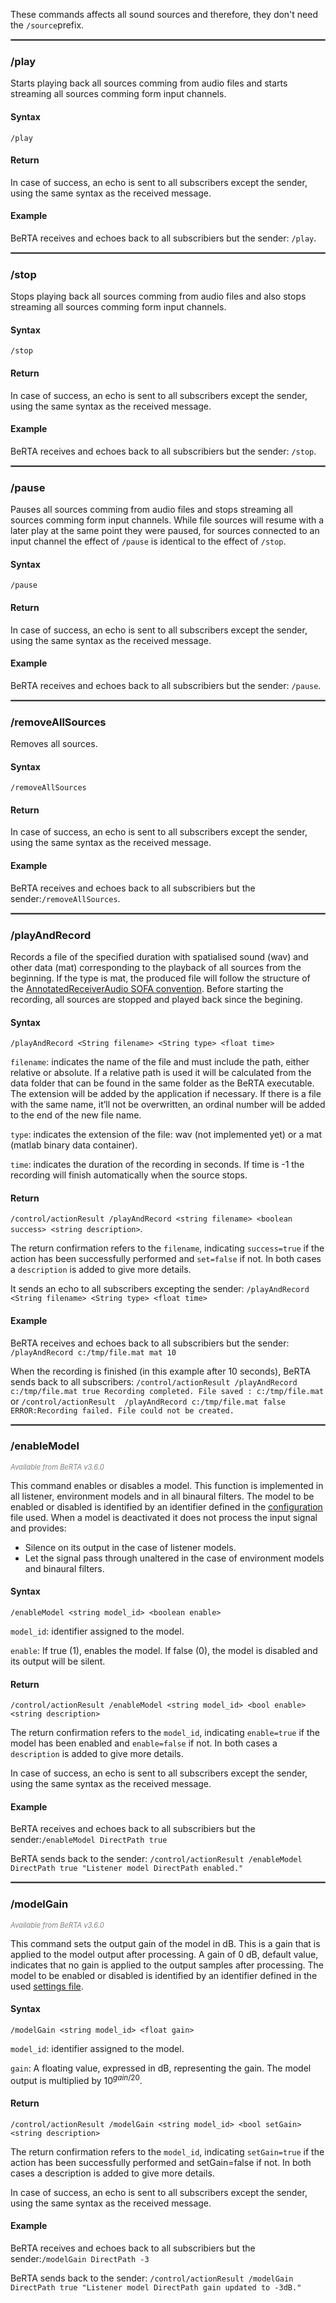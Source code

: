 These commands affects all sound sources and therefore, they don't need the `/source`prefix.

<!----------------------------------------------------------------------------------->
<hr style="border:1px solid gray">

### **/play**
Starts playing back all sources comming from audio files and starts streaming all sources comming form input channels.

#### Syntax
`/play`

#### Return
In case of success, an echo is sent to all subscribers except the sender, using the same syntax as the received message.

#### Example
BeRTA receives and echoes back to all subscribiers but the sender:  `/play`.

<!----------------------------------------------------------------------------------->
<hr style="border:1px solid gray">

### **/stop**
Stops playing back all sources comming from audio files and also stops streaming all sources comming form input channels.

#### Syntax
`/stop`

#### Return
In case of success, an echo is sent to all subscribers except the sender, using the same syntax as the received message.

#### Example
BeRTA receives and echoes back to all subscribiers but the sender: `/stop`.


<!----------------------------------------------------------------------------------->
<hr style="border:1px solid gray">

### **/pause**
Pauses all sources comming from audio files and stops streaming all sources comming form input channels. While file sources will resume with a later play at the same point they were paused, for sources connected to an input channel the effect of `/pause` is identical to the effect of `/stop`. 

#### Syntax
`/pause`

#### Return
In case of success, an echo is sent to all subscribers except the sender, using the same syntax as the received message.

#### Example
BeRTA receives and echoes back to all subscribiers but the sender: `/pause`.

<!----------------------------------------------------------------------------------->
<hr style="border:1px solid gray">

### **/removeAllSources**
Removes all sources. 

#### Syntax
`/removeAllSources`

#### Return
In case of success, an echo is sent to all subscribers except the sender, using the same syntax as the received message.

#### Example
BeRTA receives and echoes back to all subscribiers but the sender:`/removeAllSources`.

<!----------------------------------------------------------------------------------->
<hr style="border:1px solid gray">

### **/playAndRecord**
Records a file of the specified duration with spatialised sound (wav) and other data (mat) corresponding to the playback of all sources from the beginning. If the type is mat, the produced file will follow the structure of the [AnnotatedReceiverAudio SOFA convention](https://www.sofaconventions.org/mediawiki/index.php/AnnotatedReceiverAudio). Before starting the recording, all sources are stopped and played back since the begining. 

#### Syntax
`/playAndRecord <String filename> <String type> <float time>`

`filename`: indicates the name of the file and must include the path, either relative or absolute. If a relative path is used it will be calculated from the data folder that can be found in the same folder as the BeRTA executable. The extension will be added by the application if necessary. If there is a file with the same name, it’ll not be overwritten, an ordinal number will be added to the end of the new file name.

`type`: indicates the extension of the file: wav (not implemented yet)  or a mat (matlab binary data container).

`time`: indicates the duration of the recording in seconds. If time is -1 the recording will finish automatically when the source stops.

#### Return 
`/control/actionResult /playAndRecord <string filename> <boolean success> <string description>`. 

The return confirmation refers to the `filename`, indicating `success=true` if the action has been successfully performed and `set=false` if not. In both cases a `description` is added to give more details. 

It sends an echo to all subscribers excepting the sender: `/playAndRecord <String filename> <String type> <float time>`

#### Example
BeRTA receives and echoes back to all subscribiers but the sender: `/playAndRecord c:/tmp/file.mat mat 10`

When the recording is finished (in this example after 10 seconds), BeRTA sends back to all subscribers: `/control/actionResult /playAndRecord c:/tmp/file.mat true Recording completed. File saved : c:/tmp/file.mat` or `/control/actionResult  /playAndRecord c:/tmp/file.mat false ERROR:Recording failed. File could not be created.`

<!----------------------------------------------------------------------------------->
<hr style="border:1px solid gray">

### **/enableModel**
<span style="font-size: 0.8em; color: grey; font-style: italic;">Available from BeRTA v3.6.0</span>

This command enables or disables a model. This function is implemented in all listener, environment models and in all binaural filters. The model to be enabled or disabled is identified by an identifier defined in the [configuration](../applications/settingsFile.md) file used. When a model is deactivated it does not process the input signal and provides: 

- Silence on its output in the case of listener models.
- Let the signal pass through unaltered in the case of environment models and binaural filters. 


#### Syntax
`/enableModel <string model_id> <boolean enable>`

`model_id`: identifier assigned to the model.

`enable`: If true (1), enables the model. If false (0), the model is disabled and its output will be silent.

#### Return
`/control/actionResult /enableModel <string model_id> <bool enable> <string description>`

The return confirmation refers to the `model_id`, indicating `enable=true` if the model has been enabled and `enable=false` if not. In both cases a `description` is added to give more details. 

In case of success, an echo is sent to all subscribers except the sender, using the same syntax as the received message.

#### Example
BeRTA receives and echoes back to all subscribiers but the sender:`/enableModel DirectPath true`

BeRTA sends back to the sender: `/control/actionResult /enableModel DirectPath true "Listener model DirectPath enabled."`

<!----------------------------------------------------------------------------------->
<hr style="border:1px solid gray">

### **/modelGain**
<span style="font-size: 0.8em; color: grey; font-style: italic;">Available from BeRTA v3.6.0</span>

This command sets the output gain of the model in dB. This is a gain that is applied to the model output after processing. A gain of 0 dB, default value, indicates that no gain is applied to the output samples after processing. The model to be enabled or disabled is identified by an identifier defined in the used [settings file](../applications/settingsFile.md).

#### Syntax
`/modelGain <string model_id> <float gain>`

`model_id`: identifier assigned to the model.

`gain`: A floating value, expressed in dB, representing the gain. The model output is multiplied by $10^{gain / 20}$. 


#### Return
`/control/actionResult /modelGain <string model_id> <bool setGain> <string description>`

The return confirmation refers to the `model_id`, indicating `setGain=true` if the action has been successfully performed and setGain=false if not. In both cases a description is added to give more details.

In case of success, an echo is sent to all subscribers except the sender, using the same syntax as the received message.

#### Example
BeRTA receives and echoes back to all subscribiers but the sender:`/modelGain DirectPath -3`

BeRTA sends back to the sender: `/control/actionResult /modelGain DirectPath true "Listener model DirectPath gain updated to -3dB."`
